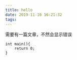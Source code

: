 ```yaml
---
title: hello
date: 2019-11-10 16:21:32
tags:
---
```

需要有一篇文章，不然会显示错误

```
int main(){
    return 0;
}
```